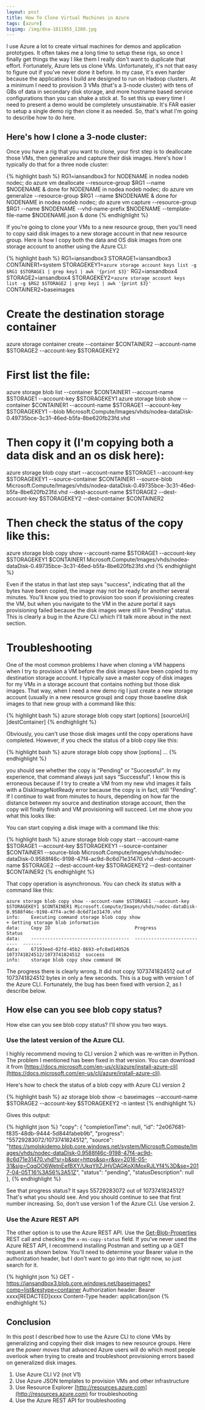```yaml
---
layout: post
title: How To Clone Virtual Machines in Azure
tags: [azure]
bigimg: /img/dna-1811955_1280.jpg
---
```


I use Azure a lot to create virtual machines for demos and application prototypes. It often takes me a long time to setup these rigs, so once I finally get things the way I like them I really don't want to duplicate that effort. Fortunately, Azure lets us clone VMs. Unfortunately, it's not that easy to figure out if you've never done it before. In my case, it's even harder because the applications I build are designed to run on Hadoop clusters. At a minimum I need to provision 3 VMs (that's a 3-node cluster) with tens of GBs of data in secondary disk storage, and more hostname based service configurations than you can shake a stick at. To set this up every time I need to present a demo would be completely unsustainable. It's FAR easier to setup a single demo rig then clone it as needed. So, that's what I'm going to describe how to do here. 

## Here's how I clone a 3-node cluster:

Once you have a rig that you want to clone, your first step is to deallocate those VMs, then generalize and capture their disk images. Here's how I typically do that for a three node cluster:

{% highlight bash %}
RG1=iansandbox3
for NODENAME in nodea nodeb nodec; do azure vm deallocate --resource-group $RG1 --name $NODENAME & done
for NODENAME in nodea nodeb nodec; do azure vm generalize --resource-group $RG1 --name $NODENAME & done
for NODENAME in nodea nodeb nodec; do azure vm capture --resource-group $RG1 --name $NODENAME --vhd-name-prefix $NODENAME --template-file-name $NODENAME.json & done
{% endhighlight %}

If you're going to clone your VMs to a new resource group, then you'll need to copy said disk images to a new storage account in that new resource group. Here is how I copy both the data and OS disk images from one storage account to another using the Azure CLI:

{% highlight bash %}
RG1=iansandbox3
STORAGE1=iansandbox3
CONTAINER1=system
STORAGEKEY1=`azure storage account keys list -g $RG1 $STORAGE1 | grep key1 | awk '{print $3}'`
RG2=iansandbox4
STORAGE2=iansandbox4
STORAGEKEY2=`azure storage account keys list -g $RG2 $STORAGE2 | grep key1 | awk '{print $3}'`
CONTAINER2=baseimages

# Create the destination storage container
azure storage container create --container $CONTAINER2 --account-name $STORAGE2 --account-key $STORAGEKEY2

# First list the file:
azure storage blob list --container $CONTAINER1 --account-name $STORAGE1 --account-key $STORAGEKEY1
azure storage blob show --container $CONTAINER1 --account-name $STORAGE1 --account-key $STORAGEKEY1 --blob Microsoft.Compute/Images/vhds/nodea-dataDisk-0.49735bce-3c31-46ed-b5fa-8be620fb23fd.vhd
    
# Then copy it (I'm copying both a data disk and an os disk here):
azure storage blob copy start --account-name $STORAGE1 --account-key $STORAGEKEY1 --source-container $CONTAINER1 --source-blob Microsoft.Compute/Images/vhds/nodea-dataDisk-0.49735bce-3c31-46ed-b5fa-8be620fb23fd.vhd --dest-account-name $STORAGE2 --dest-account-key $STORAGEKEY2 --dest-container $CONTAINER2

# Then check the status of the copy like this:
azure storage blob copy show --account-name $STORAGE1 --account-key $STORAGEKEY1 $CONTAINER1 Microsoft.Compute/Images/vhds/nodea-dataDisk-0.49735bce-3c31-46ed-b5fa-8be620fb23fd.vhd
{% endhighlight %}

Even if the status in that last step says "success", indicating that all the bytes have been copied, the image may not be ready for another several minutes. You'll know you tried to provision too soon if provisioning creates the VM, but when you navigate to the VM in the azure portal it says provisioning failed because the disk images were still in "Pending" status.  This is clearly a bug in the Azure CLI which I'll talk more about in the next section.

# Troubleshooting

One of the most common problems I have when cloning a VM happens when I try to provision a VM before the disk images have been copied to my destination storage account.  I typically save a master copy of disk images for my VMs in a storage account that contains nothing but those disk images. That way, when I need a new demo rig I just create a new storage account (usually in a new resource group) and copy those baseline disk images to that new group with a command like this:

{% highlight bash %}
azure storage blob copy start [options] [sourceUri] [destContainer]
{% endhighlight %}

Obviously, you can't use those disk images until the copy operations have completed. However, if you check the status of a blob copy like this:

{% highlight bash %}
azure storage blob copy show [options] ...
{% endhighlight %}

you should see whether the copy is "Pending" or "Successful". In my experience, that command always just says “Successful”. I know this is erroneous because if I try to create a VM from my new vhd images it fails with a DiskImageNotReady error because the copy is in fact, still "Pending".  If I continue to wait from minutes to hours, depending on how far the distance between my source and destination storage account, then the copy will finally finish and VM provisioning will succeed. Let me show you what this looks like:

You can start copying a disk image with a command like this:

{% highlight bash %}
azure storage blob copy start --account-name $STORAGE1 --account-key $STORAGEKEY1 --source-container $CONTAINER1 --source-blob Microsoft.Compute/Images/vhds/nodec-dataDisk-0.9588f46c-9198-47f4-ac9d-8c6d71e31470.vhd --dest-account-name $STORAGE2 --dest-account-key $STORAGEKEY2 --dest-container $CONTAINER2
{% endhighlight %}

That copy operation is asynchronous. You can check its status with a command like this:

    azure storage blob copy show --account-name $STORAGE1 --account-key $STORAGEKEY1 $CONTAINER1 Microsoft.Compute/Images/vhds/nodec-dataDisk-0.9588f46c-9198-47f4-ac9d-8c6d71e31470.vhd
    info:    Executing command storage blob copy show
    + Getting storage blob information
    data:    Copy ID                               Progress                     Status
    data:    ------------------------------------  ---------------------------  -------
    data:    67193eed-02fd-45b2-8693-efc8ad140526  1073741824512/1073741824512  success
    info:    storage blob copy show command OK

The progress there is clearly wrong. It did not copy 1073741824512 out of 1073741824512 bytes in only a few seconds. This is a bug with version 1 of the Azure CLI. Fortunately, the bug has been fixed with version 2, as I describe below.

## How else can you see blob copy status?

How else can you see blob copy status? I'll show you two ways.  

### Use the latest version of the Azure CLI.

I highly recommend moving to CLI version 2 which was re-written in Python. The problem I mentioned has been fixed in that version. You can download it from [https://docs.microsoft.com/en-us/cli/azure/install-azure-cli](https://docs.microsoft.com/en-us/cli/azure/install-azure-cli).

Here's how to check the status of a blob copy with Azure CLI version 2

{% highlight bash %}
az storage blob show -c baseimages --account-name $STORAGE2 --account-key $STORAGEKEY2 -n iantest
{% endhighlight %}

Gives this output:

{% highlight json %}
"copy": {
      "completionTime": null,
      "id": "2e067681-f835-48db-9444-5d844fabeb9b",
      "progress": "55729283072/1073741824512",
      "source": "https://smolskidemo.blob.core.windows.net/system/Microsoft.Compute/Images/vhds/nodec-dataDisk-0.9588f46c-9198-47f4-ac9d-8c6d71e31470.vhd?sr=b&spr=https&sp=r&sv=2016-05-31&sig=CqgOO6WetnEefBXY/UkqYltZJHVDAGKoXIMoxRJLYf4%3D&se=2017-04-05T16%3A56%3A51Z",
      "status": "pending",
      "statusDescription": null
    },
{% endhighlight %}

See that progress status?  It says 55729283072 out of 1073741824512?  That's what you should see. And you should continue to see that first number increasing.  So, don't use version 1 of the Azure CLI. Use version 2.

### Use the Azure REST API

The other option is to use the Azure REST API. Use the 
[Get-Blob-Properties](https://docs.microsoft.com/en-us/rest/api/storageservices/fileservices/Get-Blob-Properties) REST call and checking the `x-ms-copy-status` field.  If you've never used the Azure REST API, I recommend installing Postman and setting up a GET request as shown below. You'll need to determine your Bearer value in the authorization header, but I don't want to go into that right now, so just search for it.

{% highlight json %}
GET - https://iansandbox3.blob.core.windows.net/baseimages?comp=list&restype=container
Authorization header:
	Bearer xxxx[REDACTED]xxxx
Content-Type header:
	application/json
{% endhighlight %}


## Conclusion

In this post I described how to use the Azure CLI to clone VMs by generalizing and copying their disk images to new resource groups. Here are the *power moves* that advanced Azure users will do which most people overlook when trying to create and troubleshoot provisioning errors based on generalized disk images.

1. Use Azure CLI V2 (not V1)
2. Use Azure JSON templates to provision VMs and other infrastructure
3. Use Resource Explorer [http://resources.azure.com](http://resources.azure.com) for troubleshooting
4. Use the Azure REST API for troubleshooting
